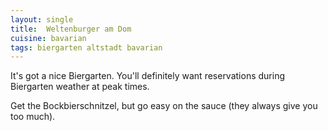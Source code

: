 ```yaml
---
layout: single
title:  Weltenburger am Dom
cuisine: bavarian
tags: biergarten altstadt bavarian
---
```


It's got a nice Biergarten.  You'll definitely want reservations during Biergarten weather at peak times.

Get the Bockbierschnitzel, but go easy on the sauce (they always give you too much).
